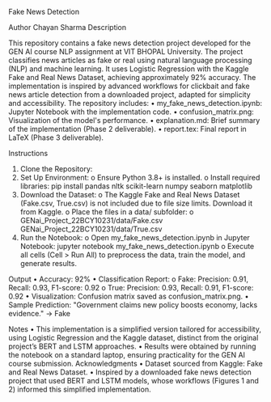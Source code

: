 Fake News Detection

Author
Chayan Sharma
Description

This repository contains a fake news detection project developed for the GEN AI course NLP assignment at VIT BHOPAL University. The project classifies news articles as fake or real using natural language processing (NLP) and machine learning. It uses Logistic Regression with the Kaggle Fake and Real News Dataset, achieving approximately 92% accuracy. The implementation is inspired by advanced workflows for clickbait and fake news article detection from a downloaded project, adapted for simplicity and accessibility.
The repository includes:
•	my_fake_news_detection.ipynb: Jupyter Notebook with the implementation code.
•	confusion_matrix.png: Visualization of the model's performance.
•	explanation.md: Brief summary of the implementation (Phase 2 deliverable).
•	report.tex: Final report in LaTeX (Phase 3 deliverable).

Instructions

1.	Clone the Repository:
2.	Set Up Environment:
o	Ensure Python 3.8+ is installed.
o	Install required libraries:
pip install pandas nltk scikit-learn numpy seaborn matplotlib
3.	Download the Dataset:
o	The Kaggle Fake and Real News Dataset (Fake.csv, True.csv) is not included due to file size limits. Download it from Kaggle.
o	Place the files in a data/ subfolder:
o	GENai_Project_22BCY10231/data/Fake.csv
GENai_Project_22BCY10231/data/True.csv
4.	Run the Notebook:
o	Open my_fake_news_detection.ipynb in Jupyter Notebook:
jupyter notebook my_fake_news_detection.ipynb
o	Execute all cells (Cell > Run All) to preprocess the data, train the model, and generate results.

Output
•	Accuracy: 92%
•	Classification Report:
o	Fake: Precision: 0.91, Recall: 0.93, F1-score: 0.92
o	True: Precision: 0.93, Recall: 0.91, F1-score: 0.92
•	Visualization: Confusion matrix saved as confusion_matrix.png.
•	Sample Prediction: "Government claims new policy boosts economy, lacks evidence." → Fake

Notes
•	This implementation is a simplified version tailored for accessibility, using Logistic Regression and the Kaggle dataset, distinct from the original project’s BERT and LSTM approaches.
•	Results were obtained by running the notebook on a standard laptop, ensuring practicality for the GEN AI course submission.
Acknowledgments
•	Dataset sourced from Kaggle: Fake and Real News Dataset.
•	Inspired by a downloaded fake news detection project that used BERT and LSTM models, whose workflows (Figures 1 and 2) informed this simplified implementation.

